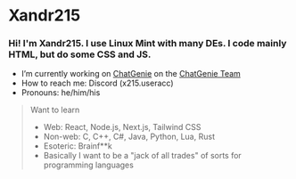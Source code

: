 # Xandr215
### Hi! I'm Xandr215. I use Linux Mint with many DEs. I code mainly HTML, but do some CSS and JS.

- I’m currently working on [ChatGenie](https://replit.com/@zspocter15/ChatGenie) on the [ChatGenie Team](https://github.com/ChatGenie-Team)
- How to reach me: Discord \(x215.useracc)
- Pronouns: he/him/his
> Want to learn
>- Web: React, Node.js, Next.js, Tailwind CSS
>- Non-web: C, C++, C#, Java, Python, Lua, Rust
>- Esoteric: Brainf**k
>- Basically I want to be a "jack of all trades" of sorts for programming languages
